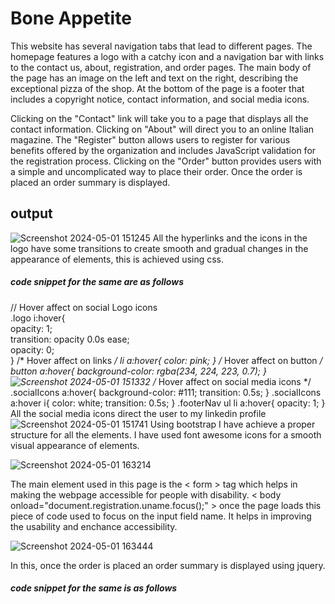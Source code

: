 # Bone Appetite

This website has several navigation tabs that lead to different pages. The homepage features a logo with a catchy icon and a navigation bar with links to the contact us, about, registration, and order pages. The main body of the page has an image on the left and text on the right, describing the exceptional pizza of the shop. At the bottom of the page is a footer that includes a copyright notice, contact information, and social media icons. 

Clicking on the "Contact" link will take you to a page that displays all the contact information. Clicking on "About" will direct you to an online Italian magazine. The "Register" button allows users to register for various benefits offered by the organization and includes JavaScript validation for the registration process. Clicking on the "Order" button provides users with a simple and uncomplicated way to place their order. Once the order is placed an order summary is displayed.
## output

![Screenshot 2024-05-01 151245](https://github.com/Lincy3777/SaT_assignment/assets/156225992/0b1891db-3e84-4789-9392-e63fd70bc554)
All the hyperlinks and the icons in the logo have some transitions to create smooth and gradual changes in the appearance of elements, this is achieved using css.
##### code snippet for the same are as follows
// Hover affect on social Logo icons <br>
.logo i:hover{<br>
    opacity: 1; <br>
    transition: opacity 0.0s ease; <br>
    opacity: 0;<br>
} 
/* Hover affect on links */
li a:hover{
    color: pink;
}
/* Hover affect on button */
button a:hover{
    background-color: rgba(234, 224, 223, 0.7);
}
![Screenshot 2024-05-01 151332](https://github.com/Lincy3777/SaT_assignment/assets/156225992/5b2d09df-55da-4ac1-9d7a-b013b397b845)
/* Hover affect on social media icons */
.socialIcons a:hover{
    background-color: #111;
    transition: 0.5s;
}
.socialIcons a:hover i{
    color: white;
    transition: 0.5s;
}
.footerNav ul li a:hover{
    opacity: 1;
}
All the social media icons direct the user to my linkedin profile
![Screenshot 2024-05-01 151741](https://github.com/Lincy3777/SaT_assignment/assets/156225992/6db28c68-6d30-434d-b19d-28416b896689)
Using bootstrap I have achieve a proper structure for all the elements. I have used font awesome icons for a smooth visual appearance of elements.

![Screenshot 2024-05-01 163214](https://github.com/Lincy3777/SaT_assignment/assets/156225992/36ba47b2-24e7-4a10-a22e-fee841295037)

The main element used in this page is the &lt; form &gt; tag which helps in making the webpage accessible for people with disability. 
&lt; body onload="document.registration.uname.focus();" &gt; once the page loads this piece of code used to focus on the input field name. It helps in improving the usability and enchance accessibility.
    
![Screenshot 2024-05-01 163444](https://github.com/Lincy3777/SaT_assignment/assets/156225992/365e5f30-f187-4cf1-b75c-8e19534e9b62)

    
In this, once the order is placed an order summary is displayed using jquery. 
  
  ##### code snippet for the same is as follows
 <script>
        $(document).ready(function(){
            $('#order-button').click(function(){
                var item = $("#items").val();// fetching the value of items via id into the new variable item using .val()
                var itemQuantity = $("#itemQ").val();
                var addOns = $("#add-ons").val();
                var beverage =$("#beverage").val();
                var bevQuantity = $("#bevQuantity").val();
                var summary = "You order "+ itemQuantity + " " + item + " and add-on " + addOns + " with "+ bevQuantity +" "+beverage ;
                $('#orderSummary').text(summary);
            });
        });
    </script>
